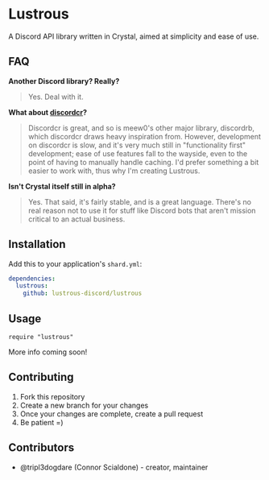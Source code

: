 # Lustrous

A Discord API library written in Crystal, aimed at simplicity and ease of use.

## FAQ

**Another Discord library? Really?**
> Yes. Deal with it.

**What about [discordcr](/meew0/discordcr)?** 
> Discordcr is great, and so is meew0's other major library, discordrb, which discordcr draws heavy inspiration from. However, development on discordcr is slow, and it's very much still in "functionality first" development; ease of use features fall to the wayside, even to the point of having to manually handle caching. I'd prefer something a bit easier to work with, thus why I'm creating Lustrous.

**Isn't Crystal itself still in alpha?**
> Yes. That said, it's fairly stable, and is a great language. There's no real reason not to use it for stuff like Discord bots that aren't mission critical to an actual business.

## Installation

Add this to your application's `shard.yml`:

```yaml
dependencies:
  lustrous:
    github: lustrous-discord/lustrous
```

## Usage

```crystal
require "lustrous"
```

More info coming soon!

## Contributing

1. Fork this repository
2. Create a new branch for your changes
3. Once your changes are complete, create a pull request
4. Be patient =)

## Contributors

- @tripl3dogdare (Connor Scialdone) - creator, maintainer
